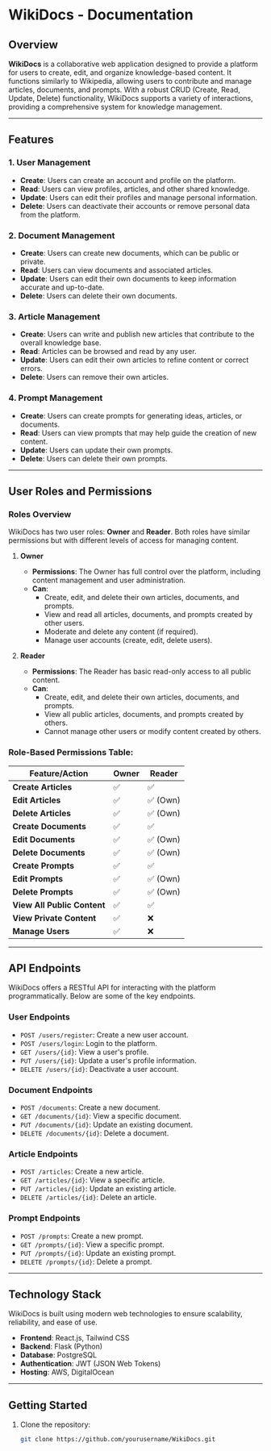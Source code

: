 
# WikiDocs - Documentation

## Overview

**WikiDocs** is a collaborative web application designed to provide a platform for users to create, edit, and organize knowledge-based content. It functions similarly to Wikipedia, allowing users to contribute and manage articles, documents, and prompts. With a robust CRUD (Create, Read, Update, Delete) functionality, WikiDocs supports a variety of interactions, providing a comprehensive system for knowledge management.

---

## Features

### 1. **User Management**
   - **Create**: Users can create an account and profile on the platform.
   - **Read**: Users can view profiles, articles, and other shared knowledge.
   - **Update**: Users can edit their profiles and manage personal information.
   - **Delete**: Users can deactivate their accounts or remove personal data from the platform.

### 2. **Document Management**
   - **Create**: Users can create new documents, which can be public or private.
   - **Read**: Users can view documents and associated articles.
   - **Update**: Users can edit their own documents to keep information accurate and up-to-date.
   - **Delete**: Users can delete their own documents.

### 3. **Article Management**
   - **Create**: Users can write and publish new articles that contribute to the overall knowledge base.
   - **Read**: Articles can be browsed and read by any user.
   - **Update**: Users can edit their own articles to refine content or correct errors.
   - **Delete**: Users can remove their own articles.

### 4. **Prompt Management**
   - **Create**: Users can create prompts for generating ideas, articles, or documents.
   - **Read**: Users can view prompts that may help guide the creation of new content.
   - **Update**: Users can update their own prompts.
   - **Delete**: Users can delete their own prompts.

---

## User Roles and Permissions

### **Roles Overview**

WikiDocs has two user roles: **Owner** and **Reader**. Both roles have similar permissions but with different levels of access for managing content. 

1. **Owner**
   - **Permissions**: The Owner has full control over the platform, including content management and user administration.
   - **Can**:
     - Create, edit, and delete their own articles, documents, and prompts.
     - View and read all articles, documents, and prompts created by other users.
     - Moderate and delete any content (if required).
     - Manage user accounts (create, edit, delete users).

2. **Reader**
   - **Permissions**: The Reader has basic read-only access to all public content.
   - **Can**:
     - Create, edit, and delete their own articles, documents, and prompts.
     - View all public articles, documents, and prompts created by others.
     - Cannot manage other users or modify content created by others.

### Role-Based Permissions Table:

| Feature/Action               | **Owner** | **Reader** |
|------------------------------|-----------|------------|
| **Create Articles**           | ✅        | ✅         |
| **Edit Articles**             | ✅        | ✅ (Own)   |
| **Delete Articles**           | ✅        | ✅ (Own)   |
| **Create Documents**          | ✅        | ✅         |
| **Edit Documents**            | ✅        | ✅ (Own)   |
| **Delete Documents**          | ✅        | ✅ (Own)   |
| **Create Prompts**            | ✅        | ✅         |
| **Edit Prompts**              | ✅        | ✅ (Own)   |
| **Delete Prompts**            | ✅        | ✅ (Own)   |
| **View All Public Content**   | ✅        | ✅         |
| **View Private Content**      | ✅        | ❌         |
| **Manage Users**              | ✅        | ❌         |

---

## API Endpoints

WikiDocs offers a RESTful API for interacting with the platform programmatically. Below are some of the key endpoints.

### User Endpoints
- `POST /users/register`: Create a new user account.
- `POST /users/login`: Login to the platform.
- `GET /users/{id}`: View a user's profile.
- `PUT /users/{id}`: Update a user's profile information.
- `DELETE /users/{id}`: Deactivate a user account.

### Document Endpoints
- `POST /documents`: Create a new document.
- `GET /documents/{id}`: View a specific document.
- `PUT /documents/{id}`: Update an existing document.
- `DELETE /documents/{id}`: Delete a document.

### Article Endpoints
- `POST /articles`: Create a new article.
- `GET /articles/{id}`: View a specific article.
- `PUT /articles/{id}`: Update an existing article.
- `DELETE /articles/{id}`: Delete an article.

### Prompt Endpoints
- `POST /prompts`: Create a new prompt.
- `GET /prompts/{id}`: View a specific prompt.
- `PUT /prompts/{id}`: Update an existing prompt.
- `DELETE /prompts/{id}`: Delete a prompt.

---

## Technology Stack

WikiDocs is built using modern web technologies to ensure scalability, reliability, and ease of use.

- **Frontend**: React.js, Tailwind CSS
- **Backend**: Flask (Python)
- **Database**: PostgreSQL
- **Authentication**: JWT (JSON Web Tokens)
- **Hosting**: AWS, DigitalOcean

---

## Getting Started

1. Clone the repository:
   ```bash
   git clone https://github.com/yourusername/WikiDocs.git
